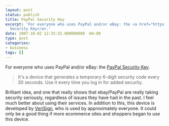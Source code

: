 ```yaml
---
layout: post
status: publish
title: PayPal Security Key
excerpt: 'For everyone who uses PayPal and/or eBay: the <a href="https://www.paypal.com/securitykey">PayPal
  Security Key</a>.'
date: 2007-10-02 12:33:32.000000000 -04:00
type: post
categories:
- business
tags: []
---
```

For everyone who uses PayPal and/or eBay: the <a href="https://www.paypal.com/securitykey">PayPal Security Key</a>.
<blockquote><p>It's a device that generates a temporary 6-digit security code every 30 seconds. Use it every time you log in for added security.</p></blockquote>
Brilliant idea, and one that really shows that ebay/PayPal are really taking security seriously, regardless of issues they have had in the past. I feel much better about using their services. In addition to this, this device is developed by <a href="http://www.verisign.com/">VeriSign</a>, who is used by approximately everyone. It could only be a good thing if more ecommerce sites and shoppers began to use this device.
